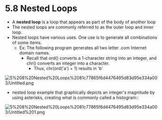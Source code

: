 # 5.8 Nested Loops

- A **nested loop** is a loop that appears as part of the body of another loop
- The nested loops are commonly referred to as the outer loop and inner loop.
- Nested loops have various uses. One use is to generate all combinations of some items.
    - Ex: The following program generates all two letter .com Internet domain names.
        - Recall that ord() converts a 1-character string into an integer, and chr() converts an integer into a character.
            - Thus, chr(ord('a') + 1) results in 'b'

![5%208%20Nested%20Loops%2081c77865f6d4476495d83d95e334a003/Untitled.png](5%208%20Nested%20Loops%2081c77865f6d4476495d83d95e334a003/Untitled.png)

- nested loop example that graphically depicts an integer's magnitude by using asterisks, creating what is commonly called a histogram::

![5%208%20Nested%20Loops%2081c77865f6d4476495d83d95e334a003/Untitled%201.png](5%208%20Nested%20Loops%2081c77865f6d4476495d83d95e334a003/Untitled%201.png)